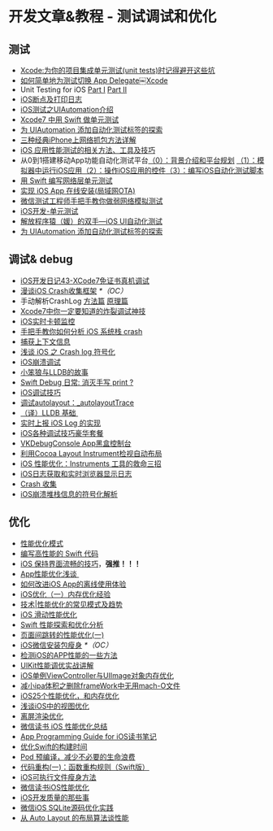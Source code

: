 # 开发文章&教程 - 测试调试和优化
## 测试
- [Xcode:为你的项目集成单元测试(unit tests)时记得避开这些坑][1]
- [如何简单地为测试切换 App Delegate￼Xcode][2] 
- Unit Testing for iOS [Part Ⅰ][3] [Part Ⅱ][4]
- [iOS断点及打印日志][5]
- [iOS测试之UIAutomation介绍][6]
- [Xcode7 中用 Swift 做单元测试][7]
- [为 UIAutomation 添加自动化测试标签的探索][8]
- [三种经典iPhone上网络抓包方法详解][9]
- [iOS 应用性能测试的相关方法、工具及技巧][10]
- 从0到1搭建移动App功能自动化测试平台[（0）：背景介绍和平台规划][11] [（1）：模拟器中运行iOS应用][12][（2）：操作iOS应用的控件][13][（3）：编写iOS自动化测试脚本][14]
- [用 Swift 编写网络层单元测试][15]
- [实现 iOS App 在线安装(局域网OTA)][16]
- [微信测试工程师手把手教你做弱网络模拟测试][17]
- [iOS开发-单元测试][18]
- [解放程序猿（媛）的双手—iOS UI自动化测试][19]
- [为 UIAutomation 添加自动化测试标签的探索][20]

## 调试& debug
- [iOS开发日记43-XCode7免证书真机调试][21]
- [漫谈iOS Crash收集框架][22] _\*（OC）_
- 手动解析CrashLog [方法篇][23] [原理篇][24]
- [Xcode7中你一定要知道的炸裂调试神技][25]
- [iOS实时卡顿监控][26]
- [手把手教你如何分析 iOS 系统栈 crash][27]
- [捕获上下文信息][28]
- [浅谈 iOS 之 Crash log 符号化][29]
- [iOS崩溃调试][30]
- [小笨狼与LLDB的故事][31]
- [Swift Debug 日常: 消灭手写 print ?][32]
- [iOS调试技巧][33]
- [调试autolayout：\_autolayoutTrace][34]
- [（译）LLDB 基础 ][35]
- [实时上报 iOS Log 的实现][36]
- [iOS各种调试技巧豪华套餐][37]
- [VKDebugConsole App黑盒控制台][38]
- [利用Cocoa Layout Instrument检视自动布局][39]
- [iOS 性能优化：Instruments 工具的救命三招][40]
- [iOS日志获取和实时浏览器显示日志][41]
- [Crash 收集][42]
- [iOS崩溃堆栈信息的符号化解析][43]

## 优化
- [性能优化模式][44]
- [编写高性能的 Swift 代码][45]
- [iOS 保持界面流畅的技巧][46]，**强推！！！**
- [App性能优化浅谈 ][47]
- [如何改进iOS App的离线使用体验][48]
- [iOS优化（一）内存优化经验][49]
- [技术|性能优化的常见模式及趋势][50]
- [iOS 滑动性能优化][51]
- [Swift 性能探索和优化分析][52]
- [页面间跳转的性能优化(一)][53]
- [iOS微信安装包瘦身][54] _\*（OC）_
- [检测iOS的APP性能的一些方法][55]
- [UIKit性能调优实战讲解][56]
- [iOS单例ViewController与UIImage对象内存优化][57]
- [减小ipa体积之删除frameWork中无用mach-O文件][58]
- [iOS25个性能优化，和内存优化][59]
- [浅谈iOS中的视图优化][60]
- [离屏渲染优化][61]
- [微信读书 iOS 性能优化总结][62]
- [App Programming Guide for iOS读书笔记][63]
- [优化Swift的构建时间][64]
- [Pod 预编译，减少不必要的生命浪费][65]
- [代码重构(一)：函数重构规则（Swift版）][66]
- [iOS可执行文件瘦身方法][67]
- [微信读书iOS性能优化][68]
- [iOS开发质量的那些事][69]
- [微信iOS SQLite源码优化实践][70]
- [从 Auto Layout 的布局算法谈性能][71]


[1]:	http://www.jianshu.com/p/d15a7dea0c5a "Xcode:为你的项目集成单元测试(unit tests)时记得避开这些坑"
[2]:	http://www.cocoachina.com/ios/20151222/14766.html
[3]:	http://chengway.in/unit-testing-for-ios-part-i/ "Unit Testing for iOS Part Ⅰ"
[4]:	http://chengway.in/unit-testing-for-ios-part-ii/ "Unit Testing for iOS Part Ⅱ"
[5]:	http://www.cnblogs.com/jsin-han/p/5156384.html "iOS断点及打印日志"
[6]:	http://summertreee.github.io/blog/2016/02/29/iosce-shi-zhi-uiautomationjie-shao/ "iOS测试之UIAutomation介绍"
[7]:	http://swift.gg/2016/03/23/unit-testing-swift/ "Xcode7 中用 Swift 做单元测试"
[8]:	http://yulingtianxia.com/blog/2016/03/28/Add-UITest-Label-for-UIAutomation/ "为 UIAutomation 添加自动化测试标签的探索"
[9]:	http://www.cnblogs.com/TingyunAPM/p/5302867.html "三种经典iPhone上网络抓包方法详解"
[10]:	http://ios.jobbole.com/84918/ "iOS 应用性能测试的相关方法、工具及技巧"
[11]:	http://debugtalk.com/post/build-app-automated-test-platform-from-0-to-1-backgroud-introduction "从0到1搭建移动App功能自动化测试平台（0）：背景介绍和平台规划"
[12]:	http://debugtalk.com/post/build-app-automated-test-platform-from-0-to-1-Appium-inspector-iOS-simulator "从0到1搭建移动App功能自动化测试平台（1）：模拟器中运行iOS应用"
[13]:	http://debugtalk.com/post/build-app-automated-test-platform-from-0-to-1-Appium-interrogate-iOS-UI "从0到1搭建移动App功能自动化测试平台（2）：操作iOS应用的控件"
[14]:	http://debugtalk.com/post/build-app-automated-test-platform-from-0-to-1-write-iOS-testcase-scripts "从0到1搭建移动App功能自动化测试平台（3）：编写iOS自动化测试脚本"
[15]:	http://www.jianshu.com/p/9a89aea48257 "用 Swift 编写网络层单元测试"
[16]:	http://www.jianshu.com/p/0546968b2d91 "实现 iOS App 在线安装(局域网OTA)"
[17]:	http://mp.weixin.qq.com/s?__biz=MzAxMzYyNDkyNA==&mid=2651332070&idx=1&sn=2fae22d0089b0af8ace73280f05492b1&scene=1&srcid=0530uZEAvbQFuj1HUrTYUtVd#wechat_redirect
[18]:	http://www.jianshu.com/p/11124d7f4968 "iOS开发-单元测试"
[19]:	http://tmq.qq.com/2016/06/uitestingiosautomation/ "解放程序猿（媛）的双手—iOS UI自动化测试"
[20]:	http://yulingtianxia.com/blog/2016/03/28/Add-UITest-Label-for-UIAutomation/ "为 UIAutomation 添加自动化测试标签的探索"
[21]:	http://www.cnblogs.com/Twisted-Fate/p/4935487.html "iOS开发日记43-XCode7免证书真机调试"
[22]:	http://nianxi.net/ios/ios-crash-reporter/
[23]:	http://foggry.com/blog/2015/07/27/ru-he-shou-dong-jie-xi-crashlog/ "手动解析CrashLog之----方法篇"
[24]:	http://foggry.com/blog/2015/08/10/ru-he-shou-dong-jie-xi-crashlogzhi-yuan-li-pian/ "手动解析CrashLog之----原理篇"
[25]:	http://www.jianshu.com/p/70ed36cf8a98
[26]:	http://www.tanhao.me/code/151113.html/ "iOS实时卡顿监控"
[27]:	http://bugly.qq.com/bbs/forum.php?mod=viewthread&tid=194
[28]:	http://swift.gg/2015/11/16/capturing-context-swiftlang/ "捕获上下文信息"
[29]:	http://news.oneapm.com/crash-log-ios/ "浅谈 iOS 之 Crash log 符号化"
[30]:	http://www.jianshu.com/p/77660e626874 "iOS崩溃调试"
[31]:	http://www.jianshu.com/p/e89af3e9a8d7 "小笨狼与LLDB的故事"
[32]:	http://www.jianshu.com/p/55ce421e47e9 "Swift Debug 日常: 消灭手写 print ?"
[33]:	http://www.henishuo.com/ios-lldb-debug-tech/ "iOS调试技巧"
[34]:	http://www.jianshu.com/p/3d642af85171 "调试autolayout：_autolayoutTrace（20160323补充）"
[35]:	https://segmentfault.com/a/1190000004976815 "[译] LLDB 基础"
[36]:	http://mp.weixin.qq.com/s?__biz=MzIwMTYzMzcwOQ==&mid=2650948350&idx=1&sn=102e05d9ffb80ede917cf3f3b5959e19&scene=1&srcid=05294DgJYqxeAuyOCIlBuPkU&from=groupmessage&isappinstalled=0#wechat_redirect
[37]:	http://www.cnblogs.com/androidshouce/p/5586212.html "iOS各种调试技巧豪华套餐"
[38]:	http://awhisper.github.io/2016/05/22/VKDebugConsole-App%E9%BB%91%E7%9B%92%E6%8E%A7%E5%88%B6%E5%8F%B0/ "VKDebugConsole App黑盒控制台"
[39]:	http://www.cocoachina.com/ios/20151105/13927.html
[40]:	https://blog.leancloud.cn/2835/
[41]:	https://yohunl.com/iosri-zhi-huo-qu-he-shi-shi-liu-lan-qi-xian-shi-ri-zhi/ "iOS日志获取和实时浏览器显示日志"
[42]:	https://wilddylan.github.io/2016/08/05/Crash/ "Crash 收集"
[43]:	http://crash.163.com/#news/!newsId=25 "iOS崩溃堆栈信息的符号化解析"
[44]:	http://tech.meituan.com/performance_tuning_pattern.html "性能优化模式"
[45]:	http://www.oschina.net/translate/swift-optimizationtips
[46]:	http://blog.ibireme.com/2015/11/12/smooth_user_interfaces_for_ios/
[47]:	http://blog.csdn.net/wwj_748/article/details/50322581 "App性能优化浅谈"
[48]:	http://www.cnblogs.com/jgCho/p/5287185.html "如何改进iOS App的离线使用体验"
[49]:	http://www.jianshu.com/p/ef52250df748 "iOS优化（一）内存优化经验"
[50]:	http://mp.weixin.qq.com/s?__biz=MzA5MTA0NjgzMQ==&mid=402378996&idx=1&sn=375044215c5189638570291fb89afa45&scene=1&srcid=0107C7OW9W8ANejPmmfcVRrB&from=groupmessage&isappinstalled=0#wechat_redirect
[51]:	http://www.cnblogs.com/smileEvday/articles/iOS_performance.html "iOS 滑动性能优化"
[52]:	https://onevcat.com/2016/02/swift-performance/ "Swift 性能探索和优化分析"
[53]:	http://www.jianshu.com/p/77847c0027c9 "页面间跳转的性能优化(一)"
[54]:	https://mp.weixin.qq.com/s?__biz=MzAwNDY1ODY2OQ==&mid=207986417&idx=1&sn=77ea7d8e4f8ab7b59111e78c86ccfe66&scene=1&srcid=1024pgRuhHtElUqPlXjsizht&key=b410d3164f5f798e9752971b4cb76dd5efae6b5c2f1f10cbafd3573c6186c16ee60ce346711f7433ff6ab0d6aa974e3e&ascene=0&uin=MTQxOTU1ODg4MQ==&devicetype=iMac+MacBookPro11,5+OSX+OSX+10.11+build(15A284)&version=11020201&pass_ticket=h1CfhovWAS61j24tFYTljyTFl4r9BUlFON7H+Nl6hMV1ZpVN2kG4/LL6yxnDUjd9
[55]:	http://www.starming.com/index.php
[56]:	http://www.jianshu.com/p/619cf14640f3 "UIKit性能调优实战讲解"
[57]:	http://blog.talisk.cn/blog/2016/03/30/iOS-Singleton-ViewController-Performance-optimization/
[58]:	http://jaq.alibaba.com/community/art/show?articleid=229 "减小ipa体积之删除frameWork中无用mach-O文件"
[59]:	http://www.cnblogs.com/GYCocoa/p/5404325.html "iOS25个性能优化，和内存优化"
[60]:	http://www.jianshu.com/p/5c968a240e27 "浅谈iOS中的视图优化"
[61]:	http://www.jianshu.com/p/ca51c9d3575b "离屏渲染优化"
[62]:	http://wereadteam.github.io/2016/05/03/WeRead-Performance/
[63]:	http://www.jianshu.com/p/0ee3548e5256 "App Programming Guide for iOS读书笔记"
[64]:	http://geek.csdn.net/news/detail/73501
[65]:	https://mp.weixin.qq.com/s?__biz=MzIwMTYzMzcwOQ==&mid=2650948341&idx=1&sn=bf12097fe33d3bb553fab040a394eab6
[66]:	http://www.cnblogs.com/ludashi/p/5223241.html "代码重构(一)：函数重构规则（Swift版）"
[67]:	http://www.cnblogs.com/jgCho/p/5627169.html "iOS可执行文件瘦身方法"
[68]:	http://dev.qq.com/topic/578c93ca9644bd524bfcabe8
[69]:	http://crash.163.com/#news/!newsId=12 "iOS开发质量的那些事"
[70]:	http://mp.weixin.qq.com/s?__biz=MzAwNDY1ODY2OQ==&mid=2649286361&idx=1&sn=78bbcda7f41a14291ad71289e4821f71&scene=0#wechat_redirect
[71]:	http://draveness.me/layout-performance/ "从 Auto Layout 的布局算法谈性能"